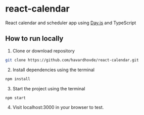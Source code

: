 # react-calendar

React calendar and scheduler app using [Day.js](https://day.js.org) and TypeScript

## How to run locally

1. Clone or download repository
```bash
git clone https://github.com/havardhovde/react-calendar.git
```
2. Install dependencies using the terminal
```bash
npm install
```
3. Start the project using the terminal
```bash
npm start
```
4. Visit localhost:3000 in your browser to test.

